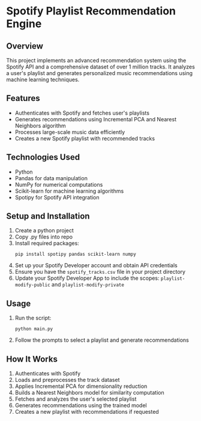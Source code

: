 # Spotify Playlist Recommendation Engine

## Overview
This project implements an advanced recommendation system using the Spotify API and a comprehensive dataset of over 1 million tracks. It analyzes a user's playlist and generates personalized music recommendations using machine learning techniques.

## Features
- Authenticates with Spotify and fetches user's playlists
- Generates recommendations using Incremental PCA and Nearest Neighbors algorithm
- Processes large-scale music data efficiently
- Creates a new Spotify playlist with recommended tracks

## Technologies Used
- Python
- Pandas for data manipulation
- NumPy for numerical computations
- Scikit-learn for machine learning algorithms
- Spotipy for Spotify API integration

## Setup and Installation
1. Create a python project
2. Copy .py files into repo
3. Install required packages:
   ```
   pip install spotipy pandas scikit-learn numpy
   ```
4. Set up your Spotify Developer account and obtain API credentials
5. Ensure you have the `spotify_tracks.csv` file in your project directory
6. Update your Spotify Developer App to include the scopes: `playlist-modify-public` and `playlist-modify-private`

## Usage
1. Run the script:
   ```
   python main.py
   ```
2. Follow the prompts to select a playlist and generate recommendations

## How It Works
1. Authenticates with Spotify
2. Loads and preprocesses the track dataset
3. Applies Incremental PCA for dimensionality reduction
4. Builds a Nearest Neighbors model for similarity computation
5. Fetches and analyzes the user's selected playlist
6. Generates recommendations using the trained model
7. Creates a new playlist with recommendations if requested
